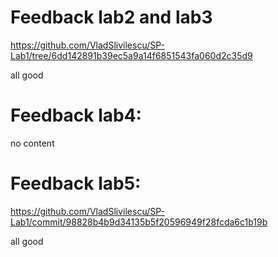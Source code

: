 # Feedback lab2 and lab3
https://github.com/VladSlivilescu/SP-Lab1/tree/6dd142891b39ec5a9a14f6851543fa060d2c35d9

all good

# Feedback lab4:

no content

# Feedback lab5:
https://github.com/VladSlivilescu/SP-Lab1/commit/98828b4b9d34135b5f20596949f28fcda6c1b19b

all good
